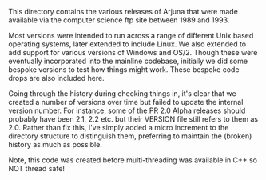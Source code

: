 This directory contains the various releases of Arjuna that were made available via the computer science ftp site between 1989 and 1993.

Most versions were intended to run across a range of different Unix based operating systems, later extended to include Linux. We also extended to add support for various versions of Windows and OS/2. Though these were eventually incorporated into the mainline codebase, initially we did some bespoke versions to test how things might work. These bespoke code drops are also included here.

Going through the history during checking things in, it's clear that we created a number of versions over time but failed to update the internal version number. For instance, some of the PR 2.0 Alpha releases should probably have been 2.1, 2.2 etc. but their VERSION file still refers to them as 2.0. Rather than fix this, I've simply added a micro increment to the directory structure to distinguish them, preferring to maintain the (broken) history as much as possible.

Note, this code was created before multi-threading was available in C++ so NOT thread safe!
